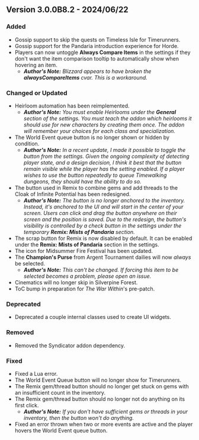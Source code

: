 ## Version 3.0.0B8.2 - 2024/06/22

### Added
- Gossip support to skip the quests on Timeless Isle for Timerunners.
- Gossip support for the Pandaria introduction experience for Horde.
- Players can now untoggle **Always Compare Items** in the settings if they don't want the item comparison tooltip to automatically show when hovering an item.
  - _**Author's Note:** Blizzard appears to have broken the **alwaysCompareItems** cvar. This is a workaround._
### Changed or Updated
- Heirloom automation has been reimplemented.
  - _**Author's Note:** You must enable Heirlooms under the **General** section of the settings. You must teach the addon which heirlooms it should use for new characters by creating them once. The addon will remember your choices for each class and specialization._
- The World Event queue button is no longer shown or hidden by condition.
  - _**Author's Note:** In a recent update, I made it possible to toggle the button from the settings. Given the ongoing complexity of detecting player state, and a design decision, I think it best that the button remain visible while the player has the setting enabled. If a player wishes to use the button repeatedly to queue Timewalking dungeons, they should have the ability to do so._
- The button used in Remix to combine gems and add threads to the Cloak of Infinite Potential has been redesigned.
  - _**Author's Note:** The button is no longer anchored to the inventory. Instead, it's anchored to the UI and will start in the center of your screen. Users can click and drag the button anywhere on their screen and the position is saved. Due to the redesign, the button's visibility is controlled by a check button in the settings under the temporary **Remix: Mists of Pandaria** section._
- The scrap button for Remix is now disabled by default. It can be enabled under the **Remix: Mists of Pandaria** section in the settings.
- The icon for Midsummer Fire Festival has been updated.
- The **Champion's Purse** from Argent Tournament dailies will now _always_ be selected.
  - _**Author's Note:** This can't be changed. If forcing this item to be selected becomes a problem, please open an issue._
- Cinematics will no longer skip in Silverpine Forest.
- ToC bump in preparation for _The War Within_'s pre-patch.
### Deprecated
- Deprecated a couple internal classes used to create UI widgets.
### Removed
- Removed the Syndicator addon dependency.
### Fixed
- Fixed a Lua error.
- The World Event Queue button will no longer show for Timerunners.
- The Remix gem/thread button should no longer get stuck on gems with an insufficient count in the inventory.
- The Remix gem/thread button should no longer not do anything on its first click.
  - _**Author's Note:** If you don't have sufficient gems or threads in your inventory, then the button won't do anything._
- Fixed an error thrown when two or more events are active and the player hovers the World Event queue button.